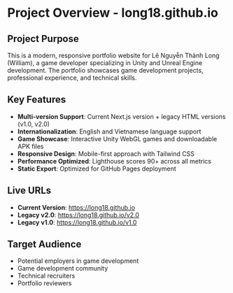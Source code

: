 # Project Overview - long18.github.io

## Project Purpose
This is a modern, responsive portfolio website for Lê Nguyễn Thành Long (William), a game developer specializing in Unity and Unreal Engine development. The portfolio showcases game development projects, professional experience, and technical skills.

## Key Features
- **Multi-version Support**: Current Next.js version + legacy HTML versions (v1.0, v2.0)
- **Internationalization**: English and Vietnamese language support
- **Game Showcase**: Interactive Unity WebGL games and downloadable APK files
- **Responsive Design**: Mobile-first approach with Tailwind CSS
- **Performance Optimized**: Lighthouse scores 90+ across all metrics
- **Static Export**: Optimized for GitHub Pages deployment

## Live URLs
- **Current Version**: https://long18.github.io
- **Legacy v2.0**: https://long18.github.io/v2.0
- **Legacy v1.0**: https://long18.github.io/v1.0

## Target Audience
- Potential employers in game development
- Game development community
- Technical recruiters
- Portfolio reviewers